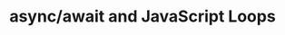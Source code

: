 ---
title: "async/await and JavaScript Loops"
description: "How does async/await syntax work in JavaScript for and while loops"
published: "2021-08-17T12:00Z"
modified: "2021-08-17T12:00Z"
thumbnail: "./images/cover-2.png"
slug: async-await-cycles-javascript
tags: ['javascript', 'async', 'for']
recommended: ['what-is-javascript-promise', 'promise-all']
type: post
---